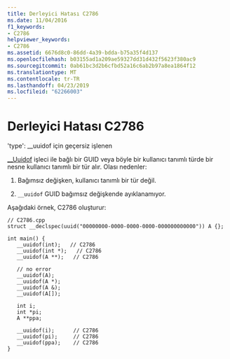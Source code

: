 ```yaml
---
title: Derleyici Hatası C2786
ms.date: 11/04/2016
f1_keywords:
- C2786
helpviewer_keywords:
- C2786
ms.assetid: 6676d8c0-86dd-4a39-bdda-b75a35f4d137
ms.openlocfilehash: b03155ad1a209ae59327dd31d432f5623f380ac9
ms.sourcegitcommit: 0ab61bc3d2b6cfbd52a16c6ab2b97a8ea1864f12
ms.translationtype: MT
ms.contentlocale: tr-TR
ms.lasthandoff: 04/23/2019
ms.locfileid: "62266003"
---
```

# <a name="compiler-error-c2786"></a>Derleyici Hatası C2786

'type': __uuidof için geçersiz işlenen

[__Uuidof](../../cpp/uuidof-operator.md) işleci ile bağlı bir GUID veya böyle bir kullanıcı tanımlı türde bir nesne kullanıcı tanımlı bir tür alır.  Olası nedenler:

1. Bağımsız değişken, kullanıcı tanımlı bir tür değil.

1. `__uuidof` GUID bağımsız değişkende ayıklanamıyor.

Aşağıdaki örnek, C2786 oluşturur:

```
// C2786.cpp
struct __declspec(uuid("00000000-0000-0000-0000-000000000000")) A {};

int main() {
   __uuidof(int);   // C2786
   __uuidof(int *);   // C2786
   __uuidof(A **);   // C2786

   // no error
   __uuidof(A);
   __uuidof(A *);
   __uuidof(A &);
   __uuidof(A[]);

   int i;
   int *pi;
   A **ppa;

   __uuidof(i);      // C2786
   __uuidof(pi);     // C2786
   __uuidof(ppa);    // C2786
}
```